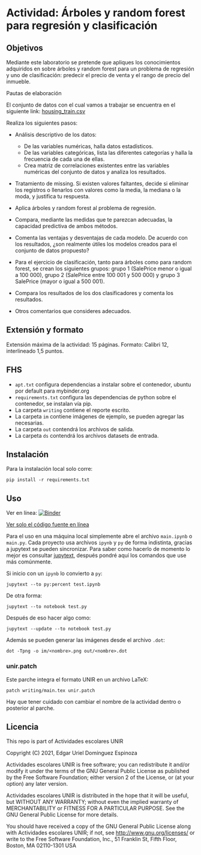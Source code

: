 # Actividad: Árboles y random forest para regresión y clasificación

## Objetivos 

Mediante este laboratorio se pretende que apliques los conocimientos adquiridos en sobre árboles y random forest para un problema de regresión y uno de clasificación: predecir el precio de venta y el rango de precio del inmueble.

Pautas de elaboración

El conjunto de datos con el cual vamos a trabajar se encuentra en el siguiente link: [housing_train.csv](https://www.kaggle.com/gpandi007/usa-housing-dataset "dataset")

Realiza los siguientes pasos: 

- Análisis descriptivo de los datos:
  + De las variables numéricas, halla datos estadísticos.
  + De las variables categóricas, lista las diferentes categorías y halla la frecuencia de cada una de ellas. 
  + Crea matriz de correlaciones existentes entre las variables numéricas del conjunto de datos y analiza los resultados. 

- Tratamiento de missing. Si existen valores faltantes, decide si eliminar los registros o llenarlos con valores como la media, la mediana o la moda, y justifica tu respuesta. 
- Aplica árboles y random forest al problema de regresión.
- Compara, mediante las medidas que te parezcan adecuadas, la capacidad predictiva de ambos métodos. 
- Comenta las ventajas y desventajas de cada modelo. De acuerdo con los resultados, ¿son realmente útiles los modelos creados para el conjunto de datos propuesto? 
- Para el ejercicio de clasificación, tanto para árboles como para random forest, se crean los siguientes grupos: grupo 1 (SalePrice menor o igual a 100 000), grupo 2 (SalePrice entre 100 001 y 500 000) y grupo 3 SalePrice (mayor o igual a 500 001).
- Compara los resultados de los dos clasificadores y comenta los resultados. 
- Otros comentarios que consideres adecuados.

## Extensión y formato 

Extensión máxima de la actividad: 15 páginas. Formato: Calibri 12, interlineado 1,5 puntos.

## FHS

- `apt.txt` configura dependencias a instalar sobre el contenedor, ubuntu por default para mybinder.org
- `requirements.txt` configura las dependencias de python sobre el contenedor, se instalan vía pip.
- La carpeta `writing` contiene el reporte escrito.
- La carpeta `im` contiene imágenes de ejemplo, se pueden agregar las necesarias.
- La carpeta `out` contendrá los archivos de salida.
- La carpeta `ds` contendrá los archivos datasets de entrada.

## Instalación

Para la instalación local solo corre:

    pip install -r requirements.txt

## Uso

Ver en línea: [![Binder](https://mybinder.org/badge_logo.svg)](https://mybinder.org/v2/gl/genomorro%2Funir/AA-A1)

[Ver solo el código fuente en línea](https://gitlab.com/genomorro/unir/-/tree/AA-A1)

Para el uso en una máquina local simplemente abre el archivo `main.ipynb` o `main.py`. Cada proyecto usa archivos `ipynb` y `py` de forma indistinta, gracias a jupytext se pueden sincronizar. Para saber como hacerlo de momento lo mejor es consultar [jupytext](https://jupytext.readthedocs.io/en/latest/index.html "la documentación de jupytext"), después pondré aquí los comandos que use más comúnmente. 

Si inicio con un `ipynb` lo convierto a `py`:

    jupytext --to py:percent test.ipynb

De otra forma:

    jupytext --to notebook test.py

Después de eso hacer algo como:

    jupytext --update --to notebook test.py

Además se pueden generar las imágenes desde el archivo `.dot`:

    dot -Tpng -o im/<nombre>.png out/<nombre>.dot
    
### unir.patch

Este parche integra el formato UNIR en un archivo LaTeX:

    patch writing/main.tex unir.patch

Hay que tener cuidado con cambiar el nombre de la actividad dentro o posterior al parche.

## Licencia

This repo is part of Actividades escolares UNIR

Copyright (C) 2021, Edgar Uriel Domínguez Espinoza

Actividades escolares UNIR is free software; you can redistribute it and/or modify it under the terms of the GNU General Public License as published by the Free Software Foundation; either version 2 of the License, or (at your option) any later version.

Actividades escolares UNIR is distributed in the hope that it will be useful, but WITHOUT ANY WARRANTY; without even the implied warranty of MERCHANTABILITY or FITNESS FOR A PARTICULAR PURPOSE.  See the GNU General Public License for more details.

You should have received a copy of the GNU General Public License along with Actividades escolares UNIR; if not, see <http://www.gnu.org/licenses/> or write to the Free Software Foundation, Inc., 51 Franklin St, Fifth Floor, Boston, MA 02110-1301 USA

